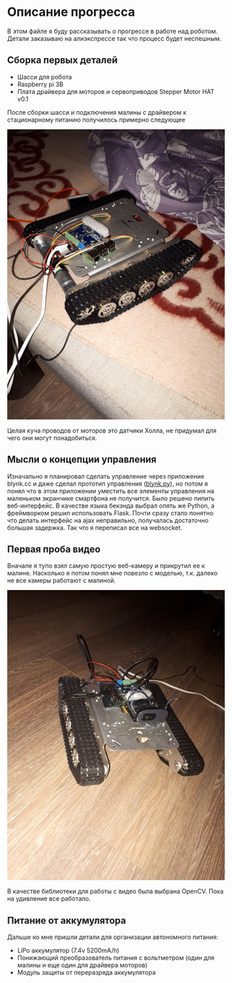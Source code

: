 # Описание прогресса
В этом файле я буду рассказывать о прогрессе в работе над роботом. Детали заказываю на алиэкспрессе так что процесс будет неспешным.

## Сборка первых деталей
- Шасси для робота
- Raspberry pi 3B
- Плата драйвера для моторов и сервоприводов Stepper Motor HAT v0.1

После сборки шасси и подключения малины с драйвером к стационарному питанию получилось примерно следующее

![Танк версия 0.1](./docs/images/20180501_214324_.jpg)

Целая куча проводов от моторов это датчики Холла, не придумал для чего они могут понадобиться.

## Мысли о концепции управления
Изначально я планировал сделать управление через приложение blynk.cc и даже сделал прототип управления ([blynk.py](/blynk.py)), но потом я понял что в этом приложении уместить все элементы управления на маленьком экранчике смартфона не получится. Было решено пилить веб-интерфейс. В качестве языка бекэнда выбрал опять же Python, а фреймворком решил использовать Flask. Почти сразу стало понятно что делать интерфейс на ajax неправильно, получалась достаточно большая задержка. Так что я переписал все на websocket.

## Первая проба видео
Вначале я тупо взял самую простую веб-камеру и прикрутил ее к малине. Насколько я потом понял мне повезло с моделью, т.к. далеко не все камеры работают с малиной.

![Первая проба с видео камерой](./docs/images/20180508_204327_.jpg)

В качестве библиотеки для работы с видео была выбрана OpenCV. Пока на удивление все работало.

## Питание от аккумулятора
Дальше ко мне пришли детали для организации автономного питания:
 - LiPo аккумулятор (7.4v 5200mA/h)
 - Понижающий преобразователь питания с вольтметром (один для малины и еще один для драйвера моторов)
 - Модуль защиты от переразряда аккумулятора